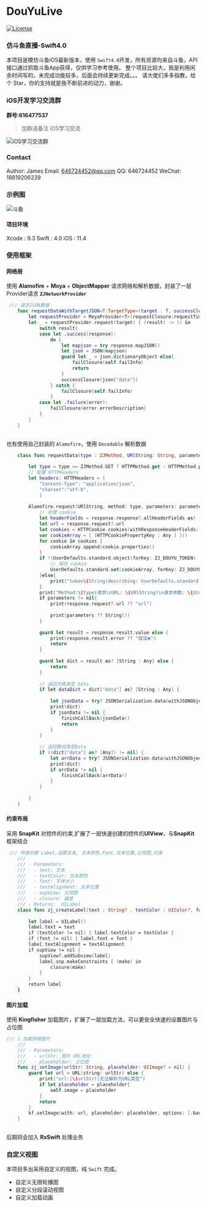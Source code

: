 # DouYuLive
[![License](https://img.shields.io/github/license/mashape/apistatus.svg)](https://github.com/Dzhijian/DouYuLive)
### **仿斗鱼直播-Swift4.0**
本项目是模仿斗鱼iOS最新版本，使用 `Swift4.0`开发，所有资源均来自斗鱼，API接口通过抓取斗鱼App获得，仅供学习参考使用。
整个项目比较大，我是利用闲余时间写的，未完成功能较多，后面会持续更新完成。。。
请大佬们多多指教，给个 Star，你的支持就是我不断前进的动力，谢谢。
### iOS开发学习交流群

**群号:616477537**

> 加群请备注 iOS学习交流

![iOS学习交流群](http://image.coderdeng.xyz/iOS_study_chat.jpg/style03)

### Contact
Author: James
Email: 646724452@qq.com
QQ: 646724452
WeChat: 18819206239

### 示例图
![斗鱼](http://image.coderdeng.xyz/2018-08-31-%E6%96%97%E9%B1%BC.gif)
#### 项目环境
Xcode : 9.3
Swift : 4.0
  iOS : 11.4
### 使用框架

#### 网络层

使用 **Alamofire** + **Moya** + **ObjectMapper** 请求网络和解析数据，封装了一层Provider请求 **`ZJNetworkProvider`**

``` swift
 /// 请求JSON数据
    func requestDataWithTargetJSON<T:TargetType>(target : T, successClosure: @escaping SuccessJSONClosure, failClosure: @escaping FailClosure) {
        let requestProvider = MoyaProvider<T>(requestClosure:requestTimeoutClosure(target: target))
        let _ = requestProvider.request(target) { (result) -> () in
            switch result{
            case let .success(response):
                do {
                    let mapjson = try response.mapJSON()
                    let json = JSON(mapjson)
                    guard let _ = json.dictionaryObject else{
                        failClosure(self.failInfo)
                        return
                    }
                    successClosure(json["data"])
                } catch {
                    failClosure(self.failInfo)
                }
            case let .failure(error):
                failClosure(error.errorDescription)
            }
        }
    }
    
```

也有使用自己封装的 `Alamofire`，使用 `Decodable` 解析数据

``` swift
    class func requestData(type : ZJMethod, URlString: String, parameters : [String : String]? = nil,  finishCallBack : @escaping (_ responseCall : Data)->()){
        
        let type = type == ZJMethod.GET ? HTTPMethod.get : HTTPMethod.post
        // 配置 HTTPHeaders
        let headers: HTTPHeaders = [
            "Content-Type": "application/json",
            "charset":"utf-8",
            ]
   
        Alamofire.request(URlString, method: type, parameters: parameters, encoding: JSONEncoding.default, headers: headers).responseJSON { (response) in
            // 处理 cookie
            let headerFields = response.response?.allHeaderFields as! [String: String]
            let url = response.request?.url
            let cookies = HTTPCookie.cookies(withResponseHeaderFields: headerFields, for: url!)
            var cookieArray = [ [HTTPCookiePropertyKey : Any ] ]()
            for cookie in cookies {
                cookieArray.append(cookie.properties!)
            }
            if !(UserDefaults.standard.object(forKey: ZJ_DOUYU_TOKEN) != nil){
                // 保存 cookie
                UserDefaults.standard.set(cookieArray, forKey: ZJ_DOUYU_TOKEN)
            }else{
                print("token\(String(describing: UserDefaults.standard.object(forKey: ZJ_DOUYU_TOKEN)))")
            }
            print("Method:\(type)请求\nURL: \(URlString)\n请求参数: \(String(describing: parameters))")
            if parameters != nil{
                print(response.request?.url ?? "url")
                
                print(parameters ?? String())
            }
            
            guard let result = response.result.value else {
                print(response.result.error ?? "错误❌")
                return
            }
            
            guard let dict = result as? [String : Any] else {
                return
            }
            
            // 返回字典类型 Data
            if let dataDict = dict["data"] as? [String : Any] {
                
                let jsonData = try? JSONSerialization.data(withJSONObject: dataDict, options: .prettyPrinted)
                print(dict)
                if jsonData != nil {
                    finishCallBack(jsonData!)
                    return
                }
            }
            
            // 返回数组类型Data
            if ((dict["data"] as? [Any]) != nil) {
                let arrData = try? JSONSerialization.data(withJSONObject: dict, options: .prettyPrinted)
                print(dict)
                if arrData != nil {
                    finishCallBack(arrData!)
                }
            }
        
        }
    }       
```

#### 约束布局
采用 **SnapKit** 对控件的约束,扩展了一层快速创建的控件的**UIView**，与**SnapKit**框架结合

``` swift
 /// 快速创建 Label,设置文本, 文本颜色,Font,文本位置,父视图,约束
    ///
    /// - Parameters:
    ///   - text: 文本
    ///   - textColor: 文本颜色
    ///   - font: 字体大小
    ///   - textAlignment: 文本位置
    ///   - supView: 父视图
    ///   - closure: 越是
    /// - Returns:  UILabel
    class func zj_createLabel(text : String? , textColor : UIColor?, font : UIFont?, textAlignment : NSTextAlignment = .left,supView : UIView? ,closure:(_ make : ConstraintMaker) ->()) -> UILabel {
        
        let label = UILabel()
        label.text = text
        if (textColor != nil) { label.textColor = textColor }
        if (font != nil) { label.font = font }
        label.textAlignment = textAlignment
        if supView != nil {
            supView?.addSubview(label)
            label.snp.makeConstraints { (make) in
                closure(make)
            }
        }
        return label
    }
```
#### 图片加载
使用 **Kingfisher** 加载图片，扩展了一层加载方法，可以更安全快速的设置图片与占位图

``` swift
/// 1.加载网络图片
    ///
    /// - Parameters:
    ///   - urlStr: 图片 URL地址
    ///   - placeholder: 占位图
    func zj_setImage(urlStr: String, placeholder: UIImage? = nil) {
        guard let url = URL(string: urlStr) else {
            print("url:|\(urlStr)|无法解析为URL类型")
            if let placeholder = placeholder{
                self.image = placeholder
            }
            return
        }
        kf.setImage(with: url, placeholder: placeholder, options: [.backgroundDecode], progressBlock: nil, completionHandler: nil)
    }
    
```
后期将会加入 **RxSwift** 处理业务

### 自定义视图
本项目多出采用自定义的视图，纯 `Swift` 完成。

* 自定义无限轮播图
* 自定义分段滚动视图
* 自定义加载动画


